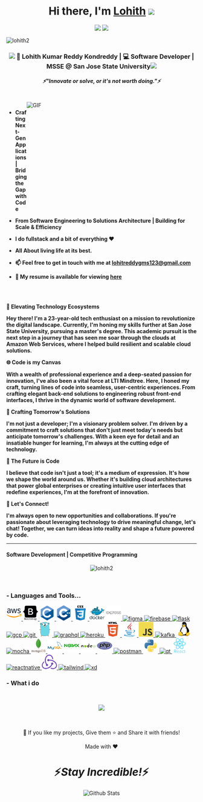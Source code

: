 <div align="center">
   <h1>Hi there, I'm <a href="">Lohith</a> <img src="https://media.giphy.com/media/hvRJCLFzcasrR4ia7z/giphy.gif" width="30px"> </h1>  
</div>
<p align='center'>
   <a href="https://www.linkedin.com/in/lohith-456b/"><img height="30" src="https://img.icons8.com/?size=2x&id=13930&format=png"></a> <a href=""><img height="30" src="https://img.icons8.com/?size=2x&id=LoyAjcvVKv1K&format=png"></a>   <p align="left"> <img src="https://komarev.com/ghpvc/?username=lohith2&label=Profile%20views&color=0e75b6&style=flat" alt="lohith2" /> </p>         
 </p>

<div align="center">
<h3><img src="https://media.giphy.com/media/WUlplcMpOCEmTGBtBW/giphy.gif" width="30"> 🙎 Lohith Kumar Reddy Kondreddy | 💻 Software Developer | MSSE @ San Jose State University<img src="https://media.giphy.com/media/WUlplcMpOCEmTGBtBW/giphy.gif" width="30"></h3>
</div>

 </p>
 
 <h5 align="center">
   <i>⚡️"Innovate or solve, or it's not worth doing."⚡️</i>
  </h5>
 
 
<br />
<img align="right" height="270px" width="450px" alt="GIF" src="https://www.infomazeelite.com/wp-content/uploads/2022/02/Hire-MERN-Stack-Developers-from-us.png" />
<p align="center">
  <h4>

     
 - Crafting Next-Gen Applications | Bridging the Gap with Code
 
 - From Software Engineering to Solutions Architecture | Building for Scale & Efficiency
 
 - I do fullstack and a bit of everything :heart:
 
 - All About living life at its best.

 - 📫 Feel free to get in touch with me at **lohitreddygms123@gmail.com**

 - 📄 My resume is available for viewing **[here](https://drive.google.com/file/d/1K3jR4g4MHfV4S_72ToP3t0xPuB5OsiiA/view?usp=sharing)**

<br></br>

🚀 **Elevating Technology Ecosystems**

Hey there! I'm a 23-year-old tech enthusiast on a mission to revolutionize the digital landscape. Currently, I'm honing my skills further at San Jose State University, pursuing a master's degree. This academic pursuit is the next step in a journey that has seen me soar through the clouds at Amazon Web Services, where I helped build resilient and scalable cloud solutions.

🌐 **Code is my Canvas**

With a wealth of professional experience and a deep-seated passion for innovation, I've also been a vital force at LTI Mindtree. Here, I honed my craft, turning lines of code into seamless, user-centric experiences. From crafting elegant back-end solutions to engineering robust front-end interfaces, I thrive in the dynamic world of software development.

🔧 **Crafting Tomorrow's Solutions**

I'm not just a developer; I'm a visionary problem solver. I'm driven by a commitment to craft solutions that don't just meet today's needs but anticipate tomorrow's challenges. With a keen eye for detail and an insatiable hunger for learning, I'm always at the cutting edge of technology.

🌟 **The Future is Code**

I believe that code isn't just a tool; it's a medium of expression. It's how we shape the world around us. Whether it's building cloud architectures that power global enterprises or creating intuitive user interfaces that redefine experiences, I'm at the forefront of innovation.

🔗 **Let's Connect!**

I'm always open to new opportunities and collaborations. If you're passionate about leveraging technology to drive meaningful change, let's chat! Together, we can turn ideas into reality and shape a future powered by code.

---
 
 <p align="center">
  <h4> Software Development | Competitive Programming </h4>
   </p>

<!--  -->

<p align="center" ><img align="" src="https://github-readme-stats.vercel.app/api/top-langs?username=lohith2&show_icons=true&locale=en&layout=compact" alt="lohith2" /></p>
</p>

<br />

### - Languages and Tools...

<p align="left"> <a href="https://aws.amazon.com" target="_blank" rel="noreferrer"> <img src="https://raw.githubusercontent.com/devicons/devicon/master/icons/amazonwebservices/amazonwebservices-original-wordmark.svg" alt="aws" width="40" height="40"/> </a> <a href="https://getbootstrap.com" target="_blank" rel="noreferrer"> <img src="https://raw.githubusercontent.com/devicons/devicon/master/icons/bootstrap/bootstrap-plain-wordmark.svg" alt="bootstrap" width="40" height="40"/> </a> <a href="https://www.cprogramming.com/" target="_blank" rel="noreferrer"> <img src="https://raw.githubusercontent.com/devicons/devicon/master/icons/c/c-original.svg" alt="c" width="40" height="40"/> </a> <a href="https://www.w3schools.com/cpp/" target="_blank" rel="noreferrer"> <img src="https://raw.githubusercontent.com/devicons/devicon/master/icons/cplusplus/cplusplus-original.svg" alt="cplusplus" width="40" height="40"/> </a> <a href="https://www.w3schools.com/css/" target="_blank" rel="noreferrer"> <img src="https://raw.githubusercontent.com/devicons/devicon/master/icons/css3/css3-original-wordmark.svg" alt="css3" width="40" height="40"/> </a> <img src="https://raw.githubusercontent.com/devicons/devicon/master/icons/docker/docker-original-wordmark.svg" alt="docker" width="40" height="40"/> </a> <a href="https://expressjs.com" target="_blank" rel="noreferrer"> <img src="https://raw.githubusercontent.com/devicons/devicon/master/icons/express/express-original-wordmark.svg" alt="express" width="40" height="40"/> </a> <a href="https://www.figma.com/" target="_blank" rel="noreferrer"> <img src="https://www.vectorlogo.zone/logos/figma/figma-icon.svg" alt="figma" width="40" height="40"/> </a> <a href="https://firebase.google.com/" target="_blank" rel="noreferrer"> <img src="https://www.vectorlogo.zone/logos/firebase/firebase-icon.svg" alt="firebase" width="40" height="40"/> </a> <a href="https://flask.palletsprojects.com/" target="_blank" rel="noreferrer"> <img src="https://www.vectorlogo.zone/logos/pocoo_flask/pocoo_flask-icon.svg" alt="flask" width="40" height="40"/> </a> <a href="https://cloud.google.com" target="_blank" rel="noreferrer"> <img src="https://www.vectorlogo.zone/logos/google_cloud/google_cloud-icon.svg" alt="gcp" width="40" height="40"/> </a> <a href="https://git-scm.com/" target="_blank" rel="noreferrer"> <img src="https://www.vectorlogo.zone/logos/git-scm/git-scm-icon.svg" alt="git" width="40" height="40"/> </a> <a href="https://golang.org" target="_blank" rel="noreferrer"> <img src="https://raw.githubusercontent.com/devicons/devicon/master/icons/go/go-original.svg" alt="go" width="40" height="40"/> </a> <a href="https://graphql.org" target="_blank" rel="noreferrer"> <img src="https://www.vectorlogo.zone/logos/graphql/graphql-icon.svg" alt="graphql" width="40" height="40"/> </a> <a href="https://heroku.com" target="_blank" rel="noreferrer"> <img src="https://www.vectorlogo.zone/logos/heroku/heroku-icon.svg" alt="heroku" width="40" height="40"/> </a> <a href="https://www.w3.org/html/" target="_blank" rel="noreferrer"> <img src="https://raw.githubusercontent.com/devicons/devicon/master/icons/html5/html5-original-wordmark.svg" alt="html5" width="40" height="40"/> </a> <a href="https://www.java.com" target="_blank" rel="noreferrer"> <img src="https://raw.githubusercontent.com/devicons/devicon/master/icons/java/java-original.svg" alt="java" width="40" height="40"/> </a> <a href="https://developer.mozilla.org/en-US/docs/Web/JavaScript" target="_blank" rel="noreferrer"> <img src="https://raw.githubusercontent.com/devicons/devicon/master/icons/javascript/javascript-original.svg" alt="javascript" width="40" height="40"/> </a> <a href="https://kafka.apache.org/" target="_blank" rel="noreferrer"> <img src="https://www.vectorlogo.zone/logos/apache_kafka/apache_kafka-icon.svg" alt="kafka" width="40" height="40"/> </a><a href="https://www.linux.org/" target="_blank" rel="noreferrer"> <img src="https://raw.githubusercontent.com/devicons/devicon/master/icons/linux/linux-original.svg" alt="linux" width="40" height="40"/> </a> <a href="https://mochajs.org" target="_blank" rel="noreferrer"> <img src="https://www.vectorlogo.zone/logos/mochajs/mochajs-icon.svg" alt="mocha" width="40" height="40"/> </a> <a href="https://www.mongodb.com/" target="_blank" rel="noreferrer"> <img src="https://raw.githubusercontent.com/devicons/devicon/master/icons/mongodb/mongodb-original-wordmark.svg" alt="mongodb" width="40" height="40"/> </a> <a href="https://www.mysql.com/" target="_blank" rel="noreferrer"> <img src="https://raw.githubusercontent.com/devicons/devicon/master/icons/mysql/mysql-original-wordmark.svg" alt="mysql" width="40" height="40"/> </a> <a href="https://www.nginx.com" target="_blank" rel="noreferrer"> <img src="https://raw.githubusercontent.com/devicons/devicon/master/icons/nginx/nginx-original.svg" alt="nginx" width="40" height="40"/> </a> <a href="https://nodejs.org" target="_blank" rel="noreferrer"> <img src="https://raw.githubusercontent.com/devicons/devicon/master/icons/nodejs/nodejs-original-wordmark.svg" alt="nodejs" width="40" height="40"/> </a> <a href="https://www.php.net" target="_blank" rel="noreferrer"> <img src="https://raw.githubusercontent.com/devicons/devicon/master/icons/php/php-original.svg" alt="php" width="40" height="40"/> </a> <a href="https://postman.com" target="_blank" rel="noreferrer"> <img src="https://www.vectorlogo.zone/logos/getpostman/getpostman-icon.svg" alt="postman" width="40" height="40"/> </a> <a href="https://www.python.org" target="_blank" rel="noreferrer"> <img src="https://raw.githubusercontent.com/devicons/devicon/master/icons/python/python-original.svg" alt="python" width="40" height="40"/> </a> <a href="https://www.qt.io/" target="_blank" rel="noreferrer"> <img src="https://upload.wikimedia.org/wikipedia/commons/0/0b/Qt_logo_2016.svg" alt="qt" width="40" height="40"/> </a> <a href="https://reactjs.org/" target="_blank" rel="noreferrer"> <img src="https://raw.githubusercontent.com/devicons/devicon/master/icons/react/react-original-wordmark.svg" alt="react" width="40" height="40"/> </a> <a href="https://reactnative.dev/" target="_blank" rel="noreferrer"> <img src="https://reactnative.dev/img/header_logo.svg" alt="reactnative" width="40" height="40"/> </a> <a href="https://redux.js.org" target="_blank" rel="noreferrer"> <img src="https://raw.githubusercontent.com/devicons/devicon/master/icons/redux/redux-original.svg" alt="redux" width="40" height="40"/> </a> <a href="https://tailwindcss.com/" target="_blank" rel="noreferrer"> <img src="https://www.vectorlogo.zone/logos/tailwindcss/tailwindcss-icon.svg" alt="tailwind" width="40" height="40"/> </a> <a href="https://www.adobe.com/products/xd.html" target="_blank" rel="noreferrer"> <img src="https://cdn.worldvectorlogo.com/logos/adobe-xd.svg" alt="xd" width="40" height="40"/> </a> </p>


<!--
### - Blogs 🌱
-->
<!--
<p align="center">
  <a href="https://dev.to/hemant">
    <img src="https://raw.githubusercontent.com/8bithemant/8bithemant/master/svg/blogs/devto.svg"> 
  </a>
</p>
-->



 ### - What i do


<br />

<p align="center">
   <img src="https://media4.giphy.com/media/VTtANKl0beDFQRLDTh/giphy.gif?cid=ecf05e47um9nzykkyv26se8pq9qv7b2o63nrokvc3y205ee2&ep=v1_gifs_search&rid=giphy.gif&ct=g" />
   </p>
<br />

<p align="center">💙 If you like my projects, Give them ⭐ and Share it with friends!</p>
</p>
<p align="center">Made with ❤️</p>

<h1 align='center'>⚡️<i>Stay Incredible!</i>⚡️</h1>

<p align="center">
        <img src="https://raw.githubusercontent.com/mayhemantt/mayhemantt/Update/svg/Bottom.svg" alt="Github Stats" />
</p>
